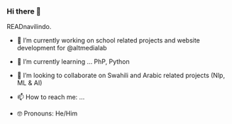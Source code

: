 ### Hi there 👋

READnavilindo.

- 🔭 I’m currently working on school related projects and website development for @altmedialab
- 🌱 I’m currently learning ... PhP, Python
- 👯 I’m looking to collaborate on Swahili and Arabic related projects (Nlp, ML & AI) 


- 📫 How to reach me: ...
- 🤓 Pronouns: He/Him

